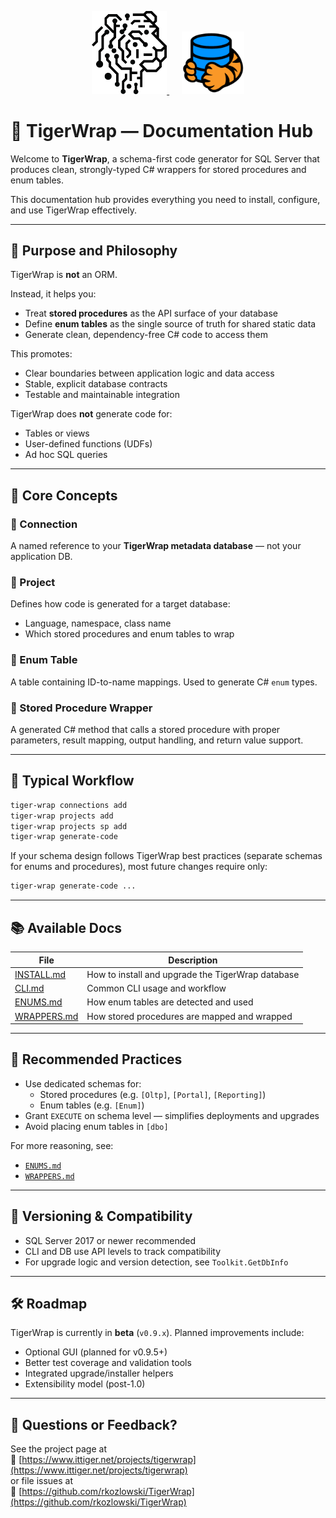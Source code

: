 <p align="center">
  <a href="https://www.ittiger.net">
    <img src="https://raw.githubusercontent.com/rkozlowski/TigerWrap/main/docs/assets/ItTiger-head.png" alt="IT Tiger Logo" width="120" />
  </a>
  &nbsp;&nbsp;&nbsp;&nbsp;
  <img src="https://raw.githubusercontent.com/rkozlowski/TigerWrap/main/docs/assets/TigerWrap256.png" alt="TigerWrap Icon" width="100" />
</p>

# 🐅 TigerWrap — Documentation Hub

Welcome to **TigerWrap**, a schema-first code generator for SQL Server that produces clean, strongly-typed C# wrappers for stored procedures and enum tables.

This documentation hub provides everything you need to install, configure, and use TigerWrap effectively.

---

## 🎯 Purpose and Philosophy

TigerWrap is **not** an ORM.

Instead, it helps you:
- Treat **stored procedures** as the API surface of your database
- Define **enum tables** as the single source of truth for shared static data
- Generate clean, dependency-free C# code to access them

This promotes:
- Clear boundaries between application logic and data access
- Stable, explicit database contracts
- Testable and maintainable integration

TigerWrap does **not** generate code for:
- Tables or views
- User-defined functions (UDFs)
- Ad hoc SQL queries

---

## 🧱 Core Concepts

### 🔌 Connection
A named reference to your **TigerWrap metadata database** — not your application DB.

### 📁 Project
Defines how code is generated for a target database:
- Language, namespace, class name
- Which stored procedures and enum tables to wrap

### 🧾 Enum Table
A table containing ID-to-name mappings. Used to generate C# `enum` types.

### 🧰 Stored Procedure Wrapper
A generated C# method that calls a stored procedure with proper parameters, result mapping, output handling, and return value support.

---

## 🚀 Typical Workflow

```bash
tiger-wrap connections add
tiger-wrap projects add
tiger-wrap projects sp add
tiger-wrap generate-code
```

If your schema design follows TigerWrap best practices (separate schemas for enums and procedures), most future changes require only:

```bash
tiger-wrap generate-code ...
```

---

## 📚 Available Docs

| File             | Description                                |
|------------------|--------------------------------------------|
| [INSTALL.md](INSTALL.md)   | How to install and upgrade the TigerWrap database |
| [CLI.md](CLI.md)           | Common CLI usage and workflow        |
| [ENUMS.md](ENUMS.md)       | How enum tables are detected and used |
| [WRAPPERS.md](WRAPPERS.md) | How stored procedures are mapped and wrapped |

---

## 🧱 Recommended Practices

- Use dedicated schemas for:
  - Stored procedures (e.g. `[Oltp]`, `[Portal]`, `[Reporting]`)
  - Enum tables (e.g. `[Enum]`)
- Grant `EXECUTE` on schema level — simplifies deployments and upgrades
- Avoid placing enum tables in `[dbo]`

For more reasoning, see:
- [`ENUMS.md`](ENUMS.md)
- [`WRAPPERS.md`](WRAPPERS.md)

---

## 🔄 Versioning & Compatibility

- SQL Server 2017 or newer recommended
- CLI and DB use API levels to track compatibility
- For upgrade logic and version detection, see `Toolkit.GetDbInfo`

---

## 🛠 Roadmap

TigerWrap is currently in **beta** (`v0.9.x`). Planned improvements include:

- Optional GUI (planned for v0.9.5+)
- Better test coverage and validation tools
- Integrated upgrade/installer helpers
- Extensibility model (post-1.0)

---

## 💬 Questions or Feedback?

See the project page at  
🔗 [https://www.ittiger.net/projects/tigerwrap](https://www.ittiger.net/projects/tigerwrap)  
or file issues at  
🔗 [https://github.com/rkozlowski/TigerWrap](https://github.com/rkozlowski/TigerWrap)
